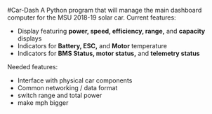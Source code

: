 #Car-Dash
A Python program that will manage the main dashboard computer for the MSU 2018-19 solar car.
Current features:
* Display featuring __power, speed, efficiency, range,__ and __capacity__ displays
* Indicators for __Battery, ESC,__ and __Motor__ temperature
* Indicators for __BMS Status, motor status,__ and __telemetry status__

Needed features:
* Interface with physical car components
* Common networking / data format
* switch range and total power
* make mph bigger
